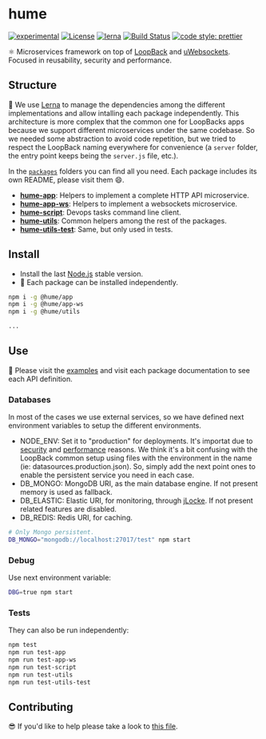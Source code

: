 # hume

[![experimental](http://badges.github.io/stability-badges/dist/experimental.svg)](http://github.com/badges/stability-badges)
[![License](https://img.shields.io/badge/License-Apache%202.0-blue.svg)](https://opensource.org/licenses/Apache-2.0)
[![lerna](https://img.shields.io/badge/maintained%20with-lerna-cc00ff.svg)](https://lernajs.io/)
[![Build Status](https://travis-ci.org/IBMresearch/hume.svg?branch=master)](https://travis-ci.org/IBMresearch/hume)
[![code style: prettier](https://img.shields.io/badge/code_style-prettier-ff69b4.svg?style=flat-square)](https://github.com/prettier/prettier)

:atom_symbol: Microservices framework on top of [LoopBack](http://loopback.io) and [uWebsockets](https://github.com/uNetworking/uWebSockets). Focused in reusability, security and performance.

## Structure

:construction: We use [Lerna](https://github.com/lerna/lerna) to manage the dependencies among the different implementations and allow intalling each package independently. This architecture is more complex that the common one for LoopBacks apps because we support different microservices under the same codebase. So we needed some abstraction to avoid code repetition, but we tried to respect the LoopBack naming everywhere for convenience (a `server` folder, the entry point keeps being the `server.js` file, etc.).

In the [`packages`](packages) folders you can find all you need. Each package includes its own README, please visit them :smile:.

- [**hume-app**](services/hume-app): Helpers to implement a complete HTTP API microservice.
- [**hume-app-ws**](services/hume-app-ws): Helpers to implement a websockets microservice.
- [**hume-script**](services/hume-script): Devops tasks command line client.
- [**hume-utils**](services/hume-utils): Common helpers among the rest of the packages.
- [**hume-utils-test**](services/hume-utils-test): Same, but only used in tests.

## Install

- Install the last [Node.js](https://nodejs.org/download) stable version.
- :pizza: Each package can be installed independently.

```sh
npm i -g @hume/app
npm i -g @hume/app-ws
npm i -g @hume/utils

...
```

## Use

:rocket: Please visit the [examples](example) and visit each package documentation to see each API definition.

### Databases

In most of the cases we use external services, so we have defined next environment variables to setup the different environments.

- NODE_ENV: Set it to "production" for deployments. It's importat due to [security](https://github.com/jesusprubio/strong-node#12-returned-errors-dont-include-sensitive-information-about-the-environment-stack-paths-db-queries-etc-cwe-209) and [performance](https://www.dynatrace.com/news/blog/the-drastic-effects-of-omitting-node_env-in-your-express-js-applications) reasons. We think it's a bit confusing with the LoopBack common setup using files with the environment in the name (ie: datasources.production.json). So, simply add the next point ones to enable the persistent service you need in each case.
- DB_MONGO: MongoDB URI, as the main database engine. If not present memory is used as fallback.
- DB_ELASTIC: Elastic URI, for monitoring, through [jLocke](https://github.com/IBMResearch/jlocke). If not present related features are disabled.
- DB_REDIS: Redis URI, for caching.

```sh
# Only Mongo persistent.
DB_MONGO="mongodb://localhost:27017/test" npm start
```

### Debug

Use next environment variable:

```sh
DBG=true npm start
```

### Tests

They can also be run independently:

```sh
npm test
npm run test-app
npm run test-app-ws
npm run test-script
npm run test-utils
npm run test-utils-test
```

## Contributing

:sunglasses: If you'd like to help please take a look to [this file](.github/CONTRIBUTING.md).
